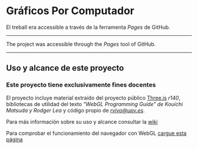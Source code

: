 # Gráficos Por Computador
El treball era accessible a través de la ferramenta *Pages* de GitHub.
________________

The project was accessible through the *Pages* tool of GitHub.

________________

## Uso y alcance de este proyecto
### Este proyecto tiene exclusivamente fines docentes

El proyecto incluye material extraído del proyecto público [Three.js](http://threjs.org) *r140*, bibliotecas de utilidad del texto *"WebGL Programming Guide" de  Kouichi Matsuda y Rodger Lea* y código propio de *<rvivo@upv.es>*.  

Para más información sobre su uso y alcance consultar la [wiki](https://github.com/RobVivo/RobVivo.github.io/wiki/INSTRUCCIONES-B%C3%81SICAS)

Para comprobar el funcionamiento del navegador con WebGL
[cargue esta página](http://robvivo.github.io)
